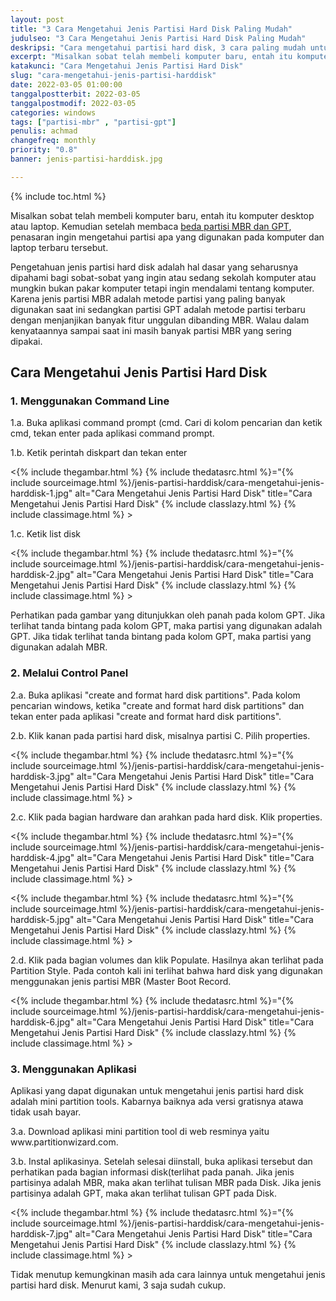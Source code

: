 ```yaml
---
layout: post
title: "3 Cara Mengetahui Jenis Partisi Hard Disk Paling Mudah"
judulseo: "3 Cara Mengetahui Jenis Partisi Hard Disk Paling Mudah"
deskripsi: "Cara mengetahui partisi hard disk, 3 cara paling mudah untuk mengetahui jenis hard disk komputer, bisa lewat command line, control panel"
excerpt: "Misalkan sobat telah membeli komputer baru, entah itu komputer desktop atau laptop. Kemudian setelah membaca beda partisi MBR dan GPT, penasaran ingin mengetahui partisi apa yang digunakan pada komputer dan laptop terbaru tersebut"
katakunci: "Cara Mengetahui Jenis Partisi Hard Disk"
slug: "cara-mengetahui-jenis-partisi-harddisk"
date: 2022-03-05 01:00:00
tanggalpostterbit: 2022-03-05
tanggalpostmodif: 2022-03-05
categories: windows
tags: ["partisi-mbr" , "partisi-gpt"]
penulis: achmad
changefreq: monthly
priority: "0.8"
banner: jenis-partisi-harddisk.jpg

---
```


{% include toc.html %}

<p>Misalkan sobat telah membeli komputer baru, entah itu komputer desktop atau laptop. Kemudian setelah membaca <a href="/perbedaan-partisi-mbr-dan-gpt">beda partisi MBR dan GPT</a>, penasaran ingin mengetahui partisi apa yang digunakan pada komputer dan laptop terbaru tersebut.</p>

<p>Pengetahuan jenis partisi hard disk adalah hal dasar yang seharusnya dipahami bagi sobat-sobat yang ingin atau sedang sekolah komputer atau mungkin bukan pakar komputer tetapi ingin mendalami tentang komputer. Karena jenis partisi MBR adalah metode partisi yang paling banyak digunakan saat ini sedangkan partisi GPT adalah metode partisi terbaru dengan menjanjikan banyak fitur unggulan dibanding MBR. Walau dalam kenyataannya sampai saat ini masih banyak partisi MBR yang sering dipakai.</p>

## Cara Mengetahui Jenis Partisi Hard Disk

<h3 class="{% include classh3.html %}">1. Menggunakan Command Line</h3>

<p>1.a. Buka aplikasi command prompt (cmd. Cari di kolom pencarian dan ketik cmd, tekan enter pada aplikasi command prompt.</p>

<p>1.b. Ketik perintah diskpart dan tekan enter</p>

<p><{% include thegambar.html %} {% include thedatasrc.html %}="{% include sourceimage.html %}/jenis-partisi-harddisk/cara-mengetahui-jenis-harddisk-1.jpg" alt="Cara Mengetahui Jenis Partisi Hard Disk" title="Cara Mengetahui Jenis Partisi Hard Disk"  {% include classlazy.html %} {% include classimage.html %} ></p>

<p>1.c. Ketik list disk</p>

<p><{% include thegambar.html %} {% include thedatasrc.html %}="{% include sourceimage.html %}/jenis-partisi-harddisk/cara-mengetahui-jenis-harddisk-2.jpg" alt="Cara Mengetahui Jenis Partisi Hard Disk" title="Cara Mengetahui Jenis Partisi Hard Disk"  {% include classlazy.html %} {% include classimage.html %} ></p>

<p>Perhatikan pada gambar yang ditunjukkan oleh panah pada kolom GPT. Jika terlihat tanda bintang pada kolom GPT, maka partisi yang digunakan adalah GPT. Jika tidak terlihat tanda bintang pada kolom GPT, maka partisi yang digunakan adalah MBR.</p>

<h3 class="{% include classh3.html %}">2. Melalui Control Panel</h3>

<p>2.a. Buka aplikasi "create and format hard disk partitions". Pada kolom pencarian windows, ketika "create and format hard disk partitions" dan tekan enter pada aplikasi "create and format hard disk partitions".</p>

<p>2.b. Klik kanan pada partisi hard disk, misalnya partisi C. Pilih properties.</p>

<p><{% include thegambar.html %} {% include thedatasrc.html %}="{% include sourceimage.html %}/jenis-partisi-harddisk/cara-mengetahui-jenis-harddisk-3.jpg" alt="Cara Mengetahui Jenis Partisi Hard Disk" title="Cara Mengetahui Jenis Partisi Hard Disk"  {% include classlazy.html %} {% include classimage.html %} ></p>


<p>2.c. Klik pada bagian hardware dan arahkan pada hard disk. Klik properties.</p>

<p><{% include thegambar.html %} {% include thedatasrc.html %}="{% include sourceimage.html %}/jenis-partisi-harddisk/cara-mengetahui-jenis-harddisk-4.jpg" alt="Cara Mengetahui Jenis Partisi Hard Disk" title="Cara Mengetahui Jenis Partisi Hard Disk"  {% include classlazy.html %} {% include classimage.html %} ></p>

<p><{% include thegambar.html %} {% include thedatasrc.html %}="{% include sourceimage.html %}/jenis-partisi-harddisk/cara-mengetahui-jenis-harddisk-5.jpg" alt="Cara Mengetahui Jenis Partisi Hard Disk" title="Cara Mengetahui Jenis Partisi Hard Disk"  {% include classlazy.html %} {% include classimage.html %} ></p>

<p>2.d. Klik pada bagian volumes dan klik Populate. Hasilnya akan terlihat pada Partition Style. Pada contoh kali ini terlihat bahwa hard disk yang digunakan menggunakan jenis partisi MBR (Master Boot Record.</p>

<p><{% include thegambar.html %} {% include thedatasrc.html %}="{% include sourceimage.html %}/jenis-partisi-harddisk/cara-mengetahui-jenis-harddisk-6.jpg" alt="Cara Mengetahui Jenis Partisi Hard Disk" title="Cara Mengetahui Jenis Partisi Hard Disk"  {% include classlazy.html %} {% include classimage.html %} ></p>

<h3 class="{% include classh3.html %}">3. Menggunakan Aplikasi</h3>

<p>Aplikasi yang dapat digunakan untuk mengetahui jenis partisi hard disk adalah mini partition tools. Kabarnya baiknya ada versi gratisnya atawa tidak usah bayar.</p>

<p>3.a. Download aplikasi mini partition tool di web resminya yaitu www.partitionwizard.com.</p>

<p>3.b. Instal aplikasinya. Setelah selesai diinstall, buka aplikasi tersebut dan perhatikan pada bagian informasi disk(terlihat pada panah. Jika jenis partisinya adalah MBR, maka akan terlihat tulisan MBR pada Disk. Jika jenis partisinya adalah GPT, maka akan terlihat tulisan GPT pada Disk.</p>

<p><{% include thegambar.html %} {% include thedatasrc.html %}="{% include sourceimage.html %}/jenis-partisi-harddisk/cara-mengetahui-jenis-harddisk-7.jpg" alt="Cara Mengetahui Jenis Partisi Hard Disk" title="Cara Mengetahui Jenis Partisi Hard Disk"  {% include classlazy.html %} {% include classimage.html %} ></p>

<p>Tidak menutup kemungkinan masih ada cara lainnya untuk mengetahui jenis partisi hard disk. Menurut kami, 3 saja sudah cukup.</p>